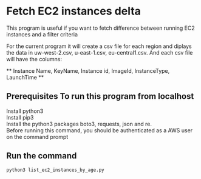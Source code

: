 # Fetch EC2 instances delta
This  program is useful if you want to fetch difference between running EC2 instances and a filter criteria 

For the current program it will create a csv file for each region and diplays the data in uw-west-2.csv, u-east-1.csv, eu-central1.csv. And each csv file will have the columns:

** Instance Name, KeyName, Instance id, ImageId, InstanceType, LaunchTime **

## Prerequisites To run this program from localhost
Install python3<br/>
Install pip3<br/>
Install the python3 packages boto3, requests, json and re.<br/>
Before running this command, you should be authenticated as a AWS user on the command prompt<br/>

## Run the command
```
python3 list_ec2_instances_by_age.py

```